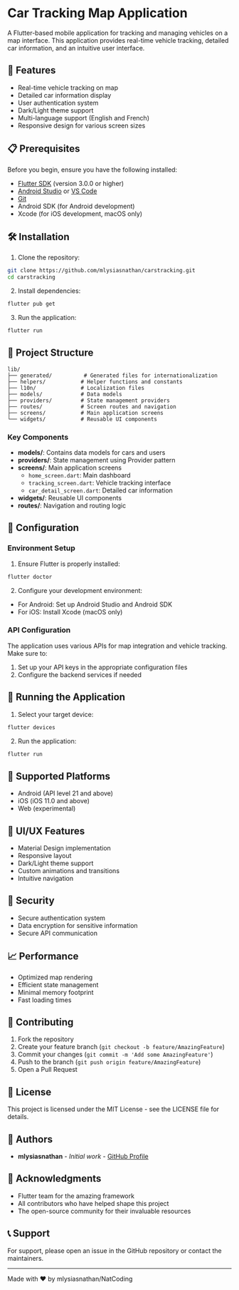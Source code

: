 # Car Tracking Map Application

A Flutter-based mobile application for tracking and managing vehicles on a map interface. This application provides real-time vehicle tracking, detailed car information, and an intuitive user interface.

## 🚀 Features

- Real-time vehicle tracking on map
- Detailed car information display
- User authentication system
- Dark/Light theme support
- Multi-language support (English and French)
- Responsive design for various screen sizes

## 📋 Prerequisites

Before you begin, ensure you have the following installed:
- [Flutter SDK](https://flutter.dev/docs/get-started/install) (version 3.0.0 or higher)
- [Android Studio](https://developer.android.com/studio) or [VS Code](https://code.visualstudio.com/)
- [Git](https://git-scm.com/)
- Android SDK (for Android development)
- Xcode (for iOS development, macOS only)

## 🛠️ Installation

1. Clone the repository:
```bash
git clone https://github.com/mlysiasnathan/carstracking.git
cd carstracking
```

2. Install dependencies:
```bash
flutter pub get
```

3. Run the application:
```bash
flutter run
```

## 📁 Project Structure

```
lib/
├── generated/          # Generated files for internationalization
├── helpers/           # Helper functions and constants
├── l10n/              # Localization files
├── models/            # Data models
├── providers/         # State management providers
├── routes/            # Screen routes and navigation
├── screens/           # Main application screens
└── widgets/           # Reusable UI components
```

### Key Components

- **models/**: Contains data models for cars and users
- **providers/**: State management using Provider pattern
- **screens/**: Main application screens
  - `home_screen.dart`: Main dashboard
  - `tracking_screen.dart`: Vehicle tracking interface
  - `car_detail_screen.dart`: Detailed car information
- **widgets/**: Reusable UI components
- **routes/**: Navigation and routing logic

## 🔧 Configuration

### Environment Setup

1. Ensure Flutter is properly installed:
```bash
flutter doctor
```

2. Configure your development environment:
- For Android: Set up Android Studio and Android SDK
- For iOS: Install Xcode (macOS only)

### API Configuration

The application uses various APIs for map integration and vehicle tracking. Make sure to:
1. Set up your API keys in the appropriate configuration files
2. Configure the backend services if needed

## 🚀 Running the Application

1. Select your target device:
```bash
flutter devices
```

2. Run the application:
```bash
flutter run
```

## 📱 Supported Platforms

- Android (API level 21 and above)
- iOS (iOS 11.0 and above)
- Web (experimental)

## 🎨 UI/UX Features

- Material Design implementation
- Responsive layout
- Dark/Light theme support
- Custom animations and transitions
- Intuitive navigation

## 🔐 Security

- Secure authentication system
- Data encryption for sensitive information
- Secure API communication

## 📈 Performance

- Optimized map rendering
- Efficient state management
- Minimal memory footprint
- Fast loading times

## 🤝 Contributing

1. Fork the repository
2. Create your feature branch (`git checkout -b feature/AmazingFeature`)
3. Commit your changes (`git commit -m 'Add some AmazingFeature'`)
4. Push to the branch (`git push origin feature/AmazingFeature`)
5. Open a Pull Request

## 📄 License

This project is licensed under the MIT License - see the LICENSE file for details.

## 👥 Authors

- **mlysiasnathan** - *Initial work* - [GitHub Profile](https://github.com/mlysiasnathan)

## 🙏 Acknowledgments

- Flutter team for the amazing framework
- All contributors who have helped shape this project
- The open-source community for their invaluable resources

## 📞 Support

For support, please open an issue in the GitHub repository or contact the maintainers.

---

Made with ❤️ by mlysiasnathan/NatCoding
